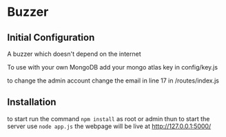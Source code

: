 # Buzzer

## Initial Configuration

A buzzer which doesn't depend on the internet

To use with your own MongoDB add your mongo atlas key in config/key.js

to change the admin account change the email in line 17 in /routes/index.js

## Installation

to start run the command `npm install` as root or admin
thun to start the server use `node app.js` 
the webpage will be live at http://127.0.0.1:5000/
